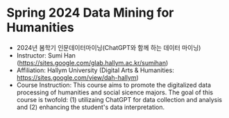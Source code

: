# Spring 2024 Data Mining for Humanities 
- 2024년 봄학기 인문데이터마이닝(ChatGPT와 함께 하는 데이터 마이닝)
- Instructor: Sumi Han (https://sites.google.com/glab.hallym.ac.kr/sumihan)
- Affiliation: Hallym University (Digital Arts & Humanities: https://sites.google.com/view/dah-hallym)
- Course Instruction: This course aims to promote the digitalized data processing of humanities and social sicence majors. The goal of this course is twofold: (1) utilizaing ChatGPT for data collection and analysis and (2) enhancing the student's data interpretation. 
